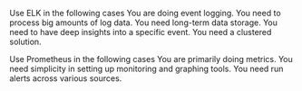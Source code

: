 Use ELK in the following cases
You are doing event logging.
You need to process big amounts of log data.
You need long-term data storage.
You need to have deep insights into a specific event. 
You need a clustered solution.
                      

Use Prometheus in the following cases
You are primarily doing metrics.
You need simplicity in setting up monitoring and graphing tools.
You need run alerts across various sources.
